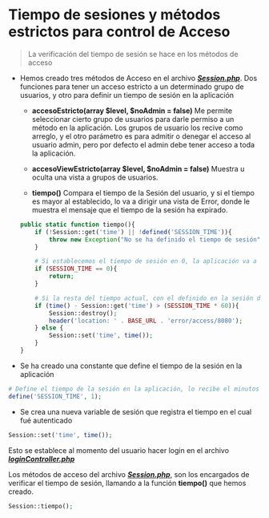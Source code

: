 # Tiempo de sesiones y métodos estrictos para control de Acceso

>La verificación del tiempo de sesión se hace en los métodos de acceso

- Hemos creado tres métodos de Acceso en el archivo [_**Session.php**_](../application/Session.php). Dos funciones para tener un acceso estricto a un determinado grupo de usuarios, y otro para definir un tiempo de sesión en la aplicación 

	- __accesoEstricto(array $level, $noAdmin = false)__ Me permite seleccionar cierto grupo de usuarios para darle permiso a un método en la aplicación. Los grupos de usuario los recive como arreglo, y el otro parámetro es para admitir o denegar el acceso al usuario admin, pero por defecto el admin debe tener acceso a toda la aplicación.

	- __accesoViewEstricto(array $level, $noAdmin = false)__ Muestra u oculta una vista a grupos de usuarios.

	- __tiempo()__ Compara el tiempo de la Sesión del usuario, y si el tiempo es mayor al establecido, lo va a dirigir una vista de Error, donde le muestra el mensaje que el tiempo de la sesión ha expirado.

	```php 
	public static function tiempo(){
		if (!Session::get('time') || !defined('SESSION_TIME')){
			throw new Exception("No se ha definido el tiempo de sesión");
		}

		# Si establecemos el tiempo de sesión en 0, la aplicación va a asumir que es un tiempo de sesión indefinido
		if (SESSION_TIME == 0){
			return;
		}

		# Si la resta del tiempo actual, con el definido en la sesión del usuario es mayor al tiempo se sesión de la aplicación
		if (time() - Session::get('time') > (SESSION_TIME * 60)){
			Session::destroy();
			header('location: ' . BASE_URL . 'error/access/8080');
		} else {
			Session::set('time', time());
		}
	}
	```

- Se ha creado una constante que define el tiempo de la sesión en la aplicación
```php 
# Define el tiempo de la sesión en la aplicación, lo recibe el minutos
define('SESSION_TIME', 1);
```

- Se crea una nueva variable de sesión que registra el tiempo en el cual fué autenticado 
```php
Session::set('time', time());
```

Esto se establece al momento del usuario hacer login en el archivo [__*loginController.php*__](../controllers/loginController.php)

Los métodos de acceso del archivo [_**Session.php**_](../application/Session.php), son los encargados de verificar el tiempo de sesión, llamando a la función __tiempo()__ que hemos creado.

```php 
Session::tiempo();
```